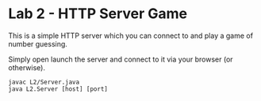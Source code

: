 # Lab 2 - HTTP Server Game

This is a simple HTTP server which you can connect to and play a game of number guessing.

Simply open launch the server and connect to it via your browser (or otherwise).

```shell
javac L2/Server.java
java L2.Server [host] [port]
```
